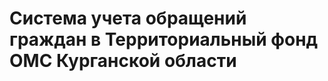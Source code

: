 Система учета обращений граждан в Территориальный фонд ОМС Курганской области
===============================

